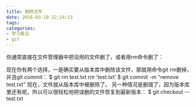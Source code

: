 ```yaml
---
title: 删除文件
date: 2016-03-10 22:24:13
tags:
categories:
- 学习笔记
- git
---
```

你通常直接在文件管理器中把没用的文件删了，或者用rm命令删了：

现在你有两个选择，一是确实要从版本库中删除该文件，那就用命令git rm删掉，并且git commit：
$ git rm test.txt
rm 'test.txt'
$ git commit -m "remove test.txt"
现在，文件就从版本库中被删除了。
另一种情况是删错了，因为版本库里还有呢，所以可以很轻松地把误删的文件恢复到最新版本：
$ git checkout -- test.txt